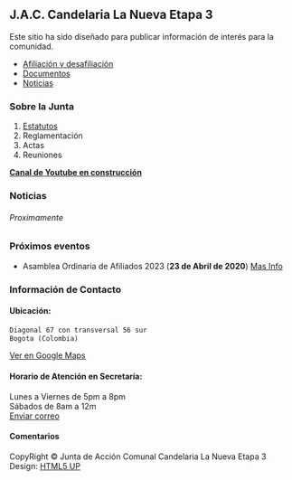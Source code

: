  
## J.A.C. Candelaria La Nueva Etapa 3
  
Este sitio ha sido diseñado para publicar información de interés para la comunidad.
  
<ul class="actions">
  <li><a href="#zero" class="button scrolly">Afiliación y desafiliación</a></li>
  <li><a href="#one" class="button scrolly">Documentos</a></li>
  <li><a href="#two" class="button scrolly">Noticias</a></li>
</ul>

### Sobre la Junta
  
1. [Estatutos](https://archive.org/download/estatutos-JAC-CandelariaEtapa3/ESTATUTOS_APROBADOS.pdf)
2. Reglamentación
3. Actas
4. Reuniones

**[Canal de Youtube en construcción](https://www.youtube.com/)**  

### Noticias
  
###### Proximamente 
  
  
### Próximos eventos  
  
- Asamblea Ordinaria de Afiliados 2023 (**23 de Abril de 2020**) [Mas Info](?)
  
  
### Información de Contacto
  
#### Ubicación:
  
```markdown
Diagonal 67 con transversal 56 sur
Bogota (Colombia)  
```
[Ver en Google Maps](https://goo.gl/maps/432up4234rPQ5o3G8)  

#### Horario de Atención en Secretaría:
  
Lunes a Viernes de 5pm a 8pm  
Sábados de 8am a 12m  
[Enviar correo](mailto:jaccandelariaetapa3@hotmail.com)  
  

#### Comentarios



CopyRight
&copy; Junta de Acción Comunal Candelaria La Nueva Etapa 3  
Design: <a href="http://html5up.net">HTML5 UP

